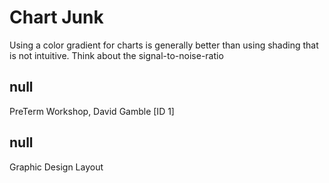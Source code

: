 # Chart Junk

Using a color gradient for charts is generally better than using shading that is not intuitive. Think about the signal-to-noise-ratio

## null

PreTerm Workshop, David Gamble [ID 1]

## null

Graphic Design
Layout


